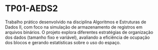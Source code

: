 # TP01-AEDS2
Trabalho prático desenvolvido na disciplina Algoritmos e Estruturas de Dados II, com foco na simulação de armazenamento de registros em arquivos binários. O projeto explora diferentes estratégias de organização dos dados (tamanho fixo e variável), avaliando a eficiência de ocupação dos blocos e gerando estatísticas sobre o uso do espaço.
